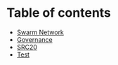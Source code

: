 # Table of contents

* [Swarm Network](README.md)
* [Governance](https://docs.swarmnetwork.org/)
* [SRC20](https://docs.swarmnetwork.org/)
* [Test](test.md)

